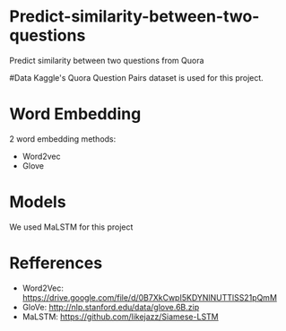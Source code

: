 # Predict-similarity-between-two-questions
Predict similarity between two questions from Quora

#Data
Kaggle's Quora Question Pairs dataset is used for this project.

# Word Embedding
2 word embedding methods:
* Word2vec
* Glove

# Models
We used MaLSTM for this project

# Refferences
* Word2Vec: https://drive.google.com/file/d/0B7XkCwpI5KDYNlNUTTlSS21pQmM
* GloVe: http://nlp.stanford.edu/data/glove.6B.zip
* MaLSTM: https://github.com/likejazz/Siamese-LSTM

